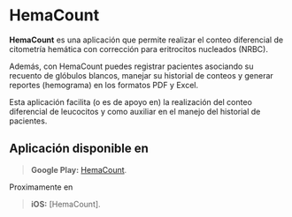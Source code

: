 # HemaCount
**HemaCount** es una aplicación que permite realizar el conteo diferencial de citometría hemática con corrección para eritrocitos nucleados (NRBC).

Además, con HemaCount puedes registrar pacientes asociando su recuento de glóbulos blancos, manejar su historial de conteos y generar reportes (hemograma) en los formatos PDF y Excel.

Esta aplicación facilita (o es de apoyo en) la realización del conteo diferencial de leucocitos y como auxiliar en el manejo del historial de pacientes.

## Aplicación disponible en
> **Google Play:** [HemaCount](https://play.google.com/store/apps/details?id=mx.com.sousystems.hemacount).

Proximamente en 

> **iOS:** [HemaCount].